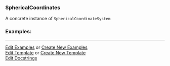 ### <a id="McUtils.Coordinerds.CoordinateSystems.CommonCoordinateSystems.SphericalCoordinates">SphericalCoordinates</a>
A concrete instance of `SphericalCoordinateSystem`

### Examples:


___

[Edit Examples](https://github.com/McCoyGroup/McUtils/edit/edit/ci/examples/ci/docs/McUtils/Coordinerds/CoordinateSystems/CommonCoordinateSystems/SphericalCoordinates.md) or 
[Create New Examples](https://github.com/McCoyGroup/McUtils/new/edit/?filename=ci/examples/ci/docs/McUtils/Coordinerds/CoordinateSystems/CommonCoordinateSystems/SphericalCoordinates.md) <br/>
[Edit Template](https://github.com/McCoyGroup/McUtils/edit/edit/ci/docs/ci/docs/McUtils/Coordinerds/CoordinateSystems/CommonCoordinateSystems/SphericalCoordinates.md) or 
[Create New Template](https://github.com/McCoyGroup/McUtils/new/edit/?filename=ci/docs/templates/ci/docs/McUtils/Coordinerds/CoordinateSystems/CommonCoordinateSystems/SphericalCoordinates.md) <br/>
[Edit Docstrings](https://github.com/McCoyGroup/McUtils/edit/edit/McUtils/Coordinerds/CoordinateSystems/CommonCoordinateSystems/SphericalCoordinates/__init__.py?message=Update%20Docs)